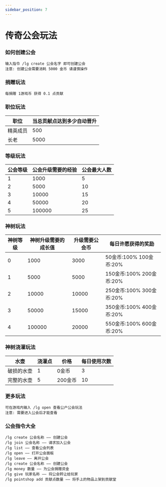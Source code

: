 ```yaml
---
sidebar_position: 7
---
```


# 传奇公会玩法

### 如何创建公会
    输入指令 /lg create 公会名字 即可创建公会
    注意: 创建公会需要消耗 5000 金币 请谨慎操作

### 捐赠玩法
    每捐赠 1游戏币 获得 0.1 点贡献

### 职位玩法
| 职位 | 当总贡献点达到多少自动晋升 |
| - | - |
| 精英成员 | 500 |
| 长老 | 5000 |

### 等级玩法
| 公会等级 | 公会升级需要的经验 | 公会最大人数 |
| - | - | - |
| 1 | 1000 | 5 |
| 2 | 5000 | 10 |
| 3 | 10000 | 15 |
| 4 | 50000 | 20 |
| 5 | 100000 | 25 |

### 神树玩法
| 神树等级 | 神树升级需要的成长值 | 升级需要公会币 | 每日许愿获得的奖励 |
| - | - | - | - |
| 0 | 1000 | 3000 | 50金币:100% 100金币:20% |
| 1 | 5000 | 5000 | 150金币:100% 200金币:20% |
| 2 | 10000 | 10000 | 250金币:100% 300金币:20% |
| 3 | 50000 | 15000 | 350金币:100% 400金币:20% |
| 4 | 100000 | 20000 | 550金币:100% 600金币:20% |

### 神树浇灌玩法
| 水壶 | 浇灌点 | 价格 | 每日使用次数 |
| - | - | - | - |
| 破损的水壶 | 1 | 0金币 | 3 |
| 完整的水壶 | 5 | 200金币 | 10 |

### 更多玩法
    可在游戏内输入 /lg open 查看公户公会玩法
    注意: 需要进入公会后才能查看


### 公会指令大全
    /lg create 公会名称 —— 创建公会
    /lg join 公会名称 —— 请求加入公会
    /lg list —— 查看公会列表
    /lg open —— 打开公会面板
    /lg leave —— 离开公会
    /lg create 公会名称 —— 创建公会
    /lg money 数量 —— 为公会捐赠资金
    /lg give 玩家名称 —— 将公会转让给玩家
    /lg pointshop add 贡献点数量 —— 将手上的物品上架到贡献堂







